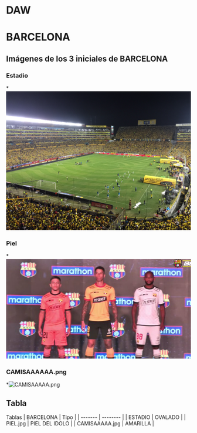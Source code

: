 # DAW
# BARCELONA

## Imágenes de los 3 iniciales de BARCELONA
### Estadio
*![Estadio_BSC.jpg](https://github.com/puntito99/DAW/blob/main/Estadio_BSC.jpg)
### Piel
*![PIEL.jpg](https://github.com/puntito99//DAW/blob/main/PIEL.jpg)
### CAMISAAAAAA.png
*![CAMISAAAAA.png](https://github.com/cristhianpin/DAW/blob/main/CAMISAAAAA.png)

## Tabla 

Tablas 
| BARCELONA | Tipo   |
| ------- | -------- |
| ESTADIO  | OVALADO   |
| PIEL.jpg   | PIEL DEL IDOLO   |
| CAMISAAAAA.jpg | AMARILLA  |
